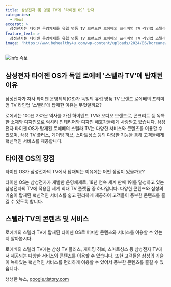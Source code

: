 ```yaml
---
title: 삼성전자 獨 명품 TV에 ‘타이젠 OS’ 탑재
categories:
  - News
excerpt: >
  삼성전자는 타이젠 운영체제를 유럽 명품 TV 브랜드인 로에베의 프리미엄 TV 라인업 스텔라에 탑재한다고 발표했다. 로에베는 1923년 설립되어 오랜 역사를 가진 홈 시네마 브랜드로, 색다른 디자인과 고품질 소재로 유명하다. 이로써 타이젠 OS가 탑재된 로에베의 스텔라 TV는 삼성 TV 플러스, 게이밍 허브, 스마트싱스 등 삼성전자 TV의 다양한 서비스와 콘텐츠를 이용할 수 있게 된다. 또한, 삼성전자의 영상디스플레이사업부 부사장은 타이젠 OS가 탑재된 TV를 통해 삼성의 기술이 담긴 혁신적인 서비스들을 쉽고 편리하게 즐길 수 있을 것이라고 전했다.
feature_text: >
  삼성전자는 타이젠 운영체제를 유럽 명품 TV 브랜드인 로에베의 프리미엄 TV 라인업 스텔라에 탑재한다고 발표했다. 로에베는 1923년 설립되어 오랜 역사를 가진 홈 시네마 브랜드로, 색다른 디자인과 고품질 소재로 유명하다. 이로써 타이젠 OS가 탑재된 로에베의 스텔라 TV는 삼성 TV 플러스, 게이밍 허브, 스마트싱스 등 삼성전자 TV의 다양한 서비스와 콘텐츠를 이용할 수 있게 된다. 또한, 삼성전자의 영상디스플레이사업부 부사장은 타이젠 OS가 탑재된 TV를 통해 삼성의 기술이 담긴 혁신적인 서비스들을 쉽고 편리하게 즐길 수 있을 것이라고 전했다.
image: 'https://www.behealthy4u.com/wp-content/uploads/2024/06/koreanews.jpg'
---
```


<p><img src="https://www.behealthy4u.com/wp-content/uploads/2024/06/koreanews.jpg" alt="info 속보" /></p>

<h2 data-ke-size="size26">삼성전자 타이젠 OS가 독일 로에베 '스텔라 TV'에 탑재된 이유</h2>

<p data-ke-size="size16">삼성전자가 자사 타이젠 운영체제(OS)가 독일의 유럽 명품 TV 브랜드 로에베의 프리미엄 TV 라인업 '스텔라'에 탑재한 이유는 무엇일까요?</p>

<p>로에베는 100년 가까운 역사를 가진 하이엔드 TV와 오디오 브랜드로, 콘크리트 등 독특한 소재와 디자인으로 럭셔리 인테리어와 디자인 애호가들에게 사랑받고 있습니다. 삼성전자 타이젠 OS가 탑재된 로에베의 스텔라 TV는 다양한 서비스와 콘텐츠를 이용할 수 있으며, 삼성 TV 플러스, 게이밍 허브, 스마트싱스 등의 다양한 기능을 통해 고객들에게 혁신적인 서비스를 제공합니다.</p>

<h2 data-ke-size="size26">타이젠 OS의 장점</h2>

<p data-ke-size="size16">타이젠 OS가 삼성전자의 TV에서 탑재되는 이유에는 어떤 장점이 있을까요?</p>

<p>타이젠 OS는 삼성전자가 개발한 운영체제로, 18년 연속 세계 판매 1위를 달성하고 있는 삼성전자의 TV에 적용된 세계 최대 TV 플랫폼 중 하나입니다. 다양한 콘텐츠와 삼성의 기술이 탑재된 혁신적인 서비스를 쉽고 편리하게 제공하여 고객들이 풍부한 콘텐츠를 즐길 수 있도록 합니다.</p>

<h2 data-ke-size="size26">스텔라 TV의 콘텐츠 및 서비스</h2>

<p data-ke-size="size16">로에베의 스텔라 TV에 탑재된 타이젠 OS로 어떠한 콘텐츠와 서비스를 이용할 수 있는지 알아봅시다.</p>

<p>로에베의 스텔라 TV에는 삼성 TV 플러스, 게이밍 허브, 스마트싱스 등 삼성전자 TV에서 제공되는 다양한 서비스와 콘텐츠를 이용할 수 있습니다. 또한 고객들은 삼성의 기술이 녹아있는 혁신적인 서비스를 편리하게 이용할 수 있어서 풍부한 콘텐츠를 즐길 수 있습니다.</p>
생생한 뉴스, <a href="https://qoogle.tistory.com" rel="dofollow">qoogle.tistory.com</a>


